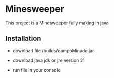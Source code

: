 # Minesweeper

This project is a Minesweeper fully making in java




## Installation

- download file /builds/campoMinado.jar
 
- download java jdk or jre version 21

- run file in your console
